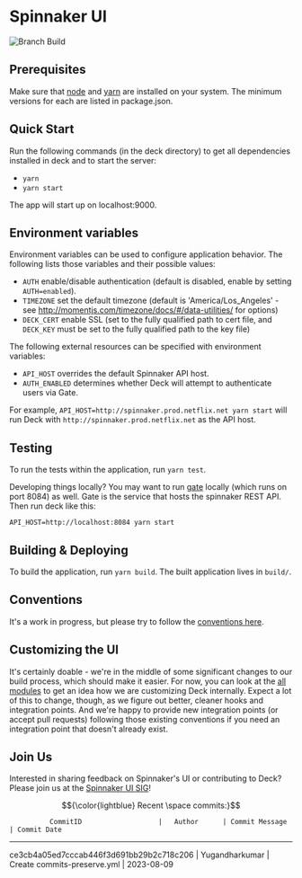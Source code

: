 # Spinnaker UI

![Branch Build](https://github.com/spinnaker/deck/workflows/Branch%20Build/badge.svg)

## Prerequisites

Make sure that [node](http://nodejs.org/download/) and [yarn](https://yarnpkg.com/en/docs/install) are installed on your system.
The minimum versions for each are listed in package.json.

## Quick Start

Run the following commands (in the deck directory) to get all dependencies installed in deck and to start the server:

- `yarn`
- `yarn start`

The app will start up on localhost:9000.

## Environment variables

Environment variables can be used to configure application behavior. The following lists those variables and their possible values:

- `AUTH` enable/disable authentication (default is disabled, enable by setting `AUTH=enabled`).
- `TIMEZONE` set the default timezone (default is 'America/Los_Angeles' - see http://momentjs.com/timezone/docs/#/data-utilities/ for options)
- `DECK_CERT` enable SSL (set to the fully qualified path to cert file, and `DECK_KEY` must be set to the fully qualified path to the key file)

The following external resources can be specified with environment variables:

- `API_HOST` overrides the default Spinnaker API host.
- `AUTH_ENABLED` determines whether Deck will attempt to authenticate users via Gate.

For example, `API_HOST=http://spinnaker.prod.netflix.net yarn start` will run Deck with `http://spinnaker.prod.netflix.net` as the API host.

## Testing

To run the tests within the application, run `yarn test`.

Developing things locally? You may want to run [gate](https://github.com/spinnaker/gate) locally (which runs on port 8084) as well.
Gate is the service that hosts the spinnaker REST API.
Then run deck like this:

```
API_HOST=http://localhost:8084 yarn start
```

## Building &amp; Deploying

To build the application, run `yarn build`.
The built application lives in `build/`.

## Conventions

It's a work in progress, but please try to follow the [conventions here](https://github.com/spinnaker/deck/wiki/Conventions).

## Customizing the UI

It's certainly doable - we're in the middle of some significant changes to our build process, which should make it easier.
For now, you can look at the [all modules](https://github.com/spinnaker/deck/tree/master/app/scripts/modules/) to
get an idea how we are customizing Deck internally. Expect a lot of this to change, though, as we figure out better, cleaner
hooks and integration points. And we're happy to provide new integration points (or accept pull requests) following
those existing conventions if you need an integration point that doesn't already exist.

## Join Us

Interested in sharing feedback on Spinnaker's UI or contributing to Deck?
Please join us at the [Spinnaker UI SIG](https://github.com/spinnaker/governance/tree/master/sig-ui-ux)!


$${\color{lightblue} Recent \space commits:}$$ 

              CommitID                   |   Author      | Commit Message          | Commit Date
----------------------------------------------------------------------------------------------------


ce3cb4a05ed7cccab446f3d691bb29b2c718c206 | Yugandharkumar | Create commits-preserve.yml | 2023-08-09 
